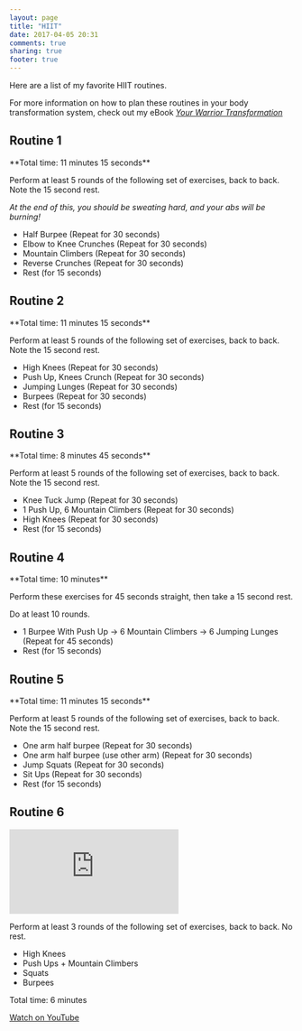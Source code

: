 ```yaml
---
layout: page
title: "HIIT"
date: 2017-04-05 20:31
comments: true
sharing: true
footer: true
---
```



Here are a list of my favorite HIIT routines.

For more information on how to plan these routines in your body transformation system, check out my eBook *[Your Warrior Transformation](https://gumroad.com/l/ivVMS "Your Warrior Transformation eBook")*

<h2 class="routine-title">Routine 1</h2>
**Total time: 11 minutes 15 seconds**

Perform at least 5 rounds of the following set of exercises, back to back. Note the 15 second rest.

*At the end of this, you should be sweating hard, and your abs will be burning!*

- Half Burpee (Repeat for 30 seconds)
- Elbow to Knee Crunches (Repeat for 30 seconds)
- Mountain Climbers (Repeat for 30 seconds)
- Reverse Crunches (Repeat for 30 seconds)
- Rest (for 15 seconds)



<h2 class="routine-title">Routine 2</h2>
**Total time: 11 minutes 15 seconds**

Perform at least 5 rounds of the following set of exercises, back to back. Note the 15 second rest.

- High Knees (Repeat for 30 seconds)
- Push Up, Knees Crunch (Repeat for 30 seconds)
- Jumping Lunges (Repeat for 30 seconds)
- Burpees (Repeat for 30 seconds)
- Rest (for 15 seconds)



<h2 class="routine-title">Routine 3</h2>
**Total time: 8 minutes 45 seconds**

Perform at least 5 rounds of the following set of exercises, back to back. Note the 15 second rest.

- Knee Tuck Jump (Repeat for 30 seconds)
- 1 Push Up, 6 Mountain Climbers (Repeat for 30 seconds)
- High Knees (Repeat for 30 seconds)
- Rest (for 15 seconds)



<h2 class="routine-title">Routine 4</h2>
**Total time: 10 minutes**

Perform these exercises for 45 seconds straight, then take a 15 second rest.

Do at least 10 rounds.

- 1 Burpee With Push Up → 6 Mountain Climbers → 6 Jumping Lunges (Repeat for 45 seconds)
- Rest (for 15 seconds)



<h2 class="routine-title">Routine 5</h2>
**Total time: 11 minutes 15 seconds**

Perform at least 5 rounds of the following set of exercises, back to back. Note the 15 second rest.

- One arm half burpee (Repeat for 30 seconds)
- One arm half burpee (use other arm) (Repeat for 30 seconds)
- Jump Squats (Repeat for 30 seconds)
- Sit Ups (Repeat for 30 seconds)
- Rest (for 15 seconds)


<h2 class="routine-title">Routine 6</h2>

<div class="hiit-routine-container">
  <div class="video-embed routine-info-wrapper">
    <iframe class="hiit-embed" src="https://www.youtube.com/embed/VgWOP7eSyJA" frameborder="0" allowfullscreen></iframe>
  </div>
  <div class="instructions routine-info-wrapper">
    <p>Perform at least 3 rounds of the following set of exercises, back to back. No rest.</p>
    <ul>
      <li>High Knees</li>
      <li>Push Ups + Mountain Climbers</li>
      <li>Squats</li>
      <li>Burpees</li>
    </ul>
    <p class="duration">Total time: 6 minutes</p>
    <p class="youtube-link"><a href="https://www.youtube.com/watch?v=VgWOP7eSyJA&feature=youtu.be">Watch on YouTube</a></p>
  </div>
</div>
